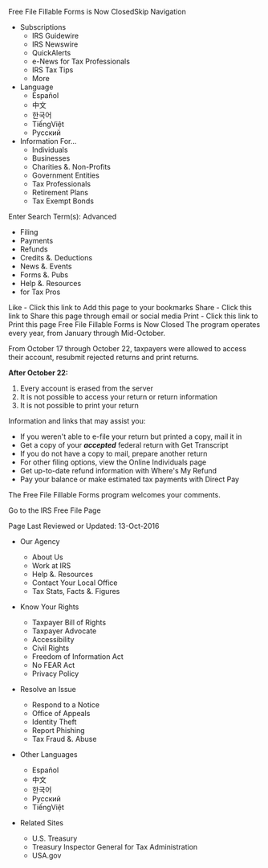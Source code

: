 Free File Fillable Forms is Now ClosedSkip Navigation

*   Subscriptions
    *   IRS Guidewire
    *   IRS Newswire
    *   QuickAlerts
    *   e-News for Tax Professionals
    *   IRS Tax Tips
    *   More
*   Language
    *   Español
    *   中文
    *   한국어
    *   TiếngViệt
    *   Pусский
*   Information For...
    *   Individuals
    *   Businesses
    *   Charities &. Non-Profits
    *   Government Entities
    *   Tax Professionals
    *   Retirement Plans
    *   Tax Exempt Bonds

Enter Search Term(s): Advanced

*   Filing
*   Payments
*   Refunds
*   Credits &. Deductions
*   News &. Events
*   Forms &. Pubs
*   Help &. Resources
*   for Tax Pros

Like - Click this link to Add this page to your bookmarks Share - Click this link to Share this page through email or social media Print - Click this link to Print this page Free File Fillable Forms is Now Closed The program operates every year, from January through Mid-October.    

From October 17 through October 22, taxpayers were allowed to access their account, resubmit rejected returns and print returns.

**After October 22:**

1.  Every account is erased from the server
2.  It is not possible to access your return or return information
3.  It is not possible to print your return

Information and links that may assist you:

*   If you weren't able to e-file your return but printed a copy, mail it in  
*   Get a copy of your _**accepted**_ federal return with Get Transcript
*   If you do not have a copy to mail, prepare another return
*   For other filing options, view the Online Individuals page
*   Get up-to-date refund information with Where's My Refund
*   Pay your balance or make estimated tax payments with Direct Pay

The Free File Fillable Forms program welcomes your comments.

Go to the IRS Free File Page

Page Last Reviewed or Updated: 13-Oct-2016

*   Our Agency
    
    *   About Us
    *   Work at IRS
    *   Help &. Resources
    *   Contact Your Local Office
    *   Tax Stats, Facts &. Figures
*   Know Your Rights
    
    *   Taxpayer Bill of Rights
    *   Taxpayer Advocate
    *   Accessibility
    *   Civil Rights
    *   Freedom of Information Act
    *   No FEAR Act
    *   Privacy Policy
*   Resolve an Issue
    
    *   Respond to a Notice
    *   Office of Appeals
    *   Identity Theft
    *   Report Phishing
    *   Tax Fraud &. Abuse
*   Other Languages
    
    *   Español
    *   中文
    *   한국어
    *   Pусский
    *   TiếngViệt
*   Related Sites
    
    *   U.S. Treasury
    *   Treasury Inspector General for Tax Administration
    *   USA.gov